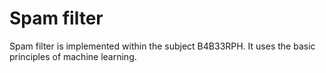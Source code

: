 # Spam filter

Spam filter is implemented within the subject B4B33RPH. It uses the basic principles of machine learning.
